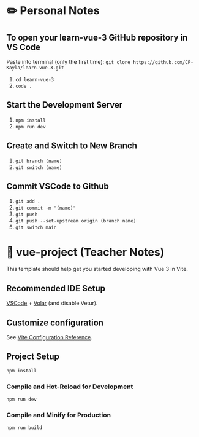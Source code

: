 # ✏️ Personal Notes
## To open your learn-vue-3 GitHub repository in VS Code

Paste into terminal (only the first time): ``` git clone https://github.com/CP-Kayla/learn-vue-3.git ```

1. ``` cd learn-vue-3 ```
2. ``` code . ```

## Start the Development Server

1. ``` npm install ```
2. ``` npm run dev ```

## Create and Switch to New Branch

1. ``` git branch (name) ```
2. ``` git switch (name) ```

## Commit VSCode to Github

1. ``` git add . ```
2. ``` git commit -m "(name)" ```
3. ``` git push ```
4. ``` git push --set-upstream origin (branch name) ```
5. ``` git switch main ```


# 🏫 vue-project (Teacher Notes)

This template should help get you started developing with Vue 3 in Vite.


## Recommended IDE Setup

[VSCode](https://code.visualstudio.com/) + [Volar](https://marketplace.visualstudio.com/items?itemName=Vue.volar) (and disable Vetur).

## Customize configuration

See [Vite Configuration Reference](https://vite.dev/config/).

## Project Setup

```sh
npm install
```

### Compile and Hot-Reload for Development

```sh
npm run dev
```

### Compile and Minify for Production

```sh
npm run build
```
